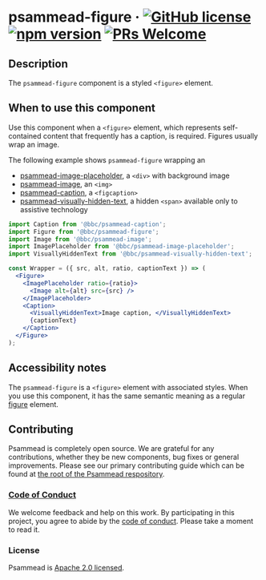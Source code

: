 # psammead-figure &middot; [![GitHub license](https://img.shields.io/badge/license-Apache%202.0-blue.svg)](https://github.com/BBC-News/psammead/blob/latest/LICENSE) [![npm version](https://img.shields.io/npm/v/@bbc/psammead-figure.svg)](https://www.npmjs.com/package/@bbc/psammead-figure) [![PRs Welcome](https://img.shields.io/badge/PRs-welcome-brightgreen.svg)](https://github.com/BBC-News/psammead/blob/latest/CONTRIBUTING.md)

## Description

The `psammead-figure` component is a styled `<figure>` element.

## When to use this component

Use this component when a `<figure>` element, which represents self-contained content that frequently has a caption, is required. Figures usually wrap an image.

The following example shows `psammead-figure` wrapping an
* [psammead-image-placeholder](https://github.com/BBC-News/psammead/tree/latest/packages/components/psammead-image-placeholder), a `<div>` with background image
* [psammead-image](https://github.com/BBC-News/psammead/tree/latest/packages/components/psammead-image), an `<img>`
* [psammead-caption](https://github.com/BBC-News/psammead/tree/latest/packages/components/psammead-caption), a `<figcaption>`
* [psammead-visually-hidden-text](https://github.com/BBC-News/psammead/tree/latest/packages/components/psammead-visually-hidden-text), a hidden `<span>` available only to assistive technology

```jsx
import Caption from '@bbc/psammead-caption';
import Figure from '@bbc/psammead-figure';
import Image from '@bbc/psammead-image';
import ImagePlaceholder from '@bbc/psammead-image-placeholder';
import VisuallyHiddenText from '@bbc/psammead-visually-hidden-text';

const Wrapper = ({ src, alt, ratio, captionText }) => (
  <Figure>
    <ImagePlaceholder ratio={ratio}>
      <Image alt={alt} src={src} />
    </ImagePlaceholder>
    <Caption>
      <VisuallyHiddenText>Image caption, </VisuallyHiddenText>
      {captionText}
    </Caption>
  </Figure>
);
```

## Accessibility notes

The `psammead-figure` is a `<figure>` element with associated styles. When you use this component, it has the same semantic meaning as a regular [figure](https://developer.mozilla.org/en-US/docs/Web/HTML/Element/figure) element. 

## Contributing

Psammead is completely open source. We are grateful for any contributions, whether they be new components, bug fixes or general improvements. Please see our primary contributing guide which can be found at [the root of the Psammead respository](https://github.com/BBC-News/psammead/blob/latest/CONTRIBUTING.md).

### [Code of Conduct](https://github.com/BBC-News/psammead/blob/latest/CODE_OF_CONDUCT.md)

We welcome feedback and help on this work. By participating in this project, you agree to abide by the [code of conduct](https://github.com/BBC-News/psammead/blob/latest/CODE_OF_CONDUCT.md). Please take a moment to read it.

### License

Psammead is [Apache 2.0 licensed](https://github.com/BBC-News/psammead/blob/latest/LICENSE).
